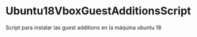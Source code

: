 # Ubuntu18VboxGuestAdditionsScript
Script para instalar las guest additions en la máquina ubuntu 18
